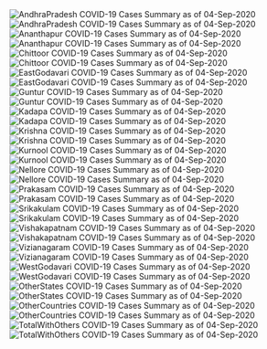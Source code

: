 <img src="https://deepuhub.github.io/COVID-19/GraphsGenerated/04-Sep-2020/AndhraPradesh_04-Sep-2020.jpg" alt="AndhraPradesh COVID-19 Cases Summary as of 04-Sep-2020">
<br>
<img src="https://deepuhub.github.io/COVID-19/GraphsGenerated/04-Sep-2020/Last24Hrs_AndhraPradesh_04-Sep-2020.jpg" alt="AndhraPradesh COVID-19 Cases Summary as of 04-Sep-2020">
<br>
<img src="https://deepuhub.github.io/COVID-19/GraphsGenerated/04-Sep-2020/Ananthapur_04-Sep-2020.jpg" alt="Ananthapur COVID-19 Cases Summary as of 04-Sep-2020">
<br>
<img src="https://deepuhub.github.io/COVID-19/GraphsGenerated/04-Sep-2020/Last24Hrs_Ananthapur_04-Sep-2020.jpg" alt="Ananthapur COVID-19 Cases Summary as of 04-Sep-2020">
<br>
<img src="https://deepuhub.github.io/COVID-19/GraphsGenerated/04-Sep-2020/Chittoor_04-Sep-2020.jpg" alt="Chittoor COVID-19 Cases Summary as of 04-Sep-2020">
<br>
<img src="https://deepuhub.github.io/COVID-19/GraphsGenerated/04-Sep-2020/Last24Hrs_Chittoor_04-Sep-2020.jpg" alt="Chittoor COVID-19 Cases Summary as of 04-Sep-2020">
<br>
<img src="https://deepuhub.github.io/COVID-19/GraphsGenerated/04-Sep-2020/EastGodavari_04-Sep-2020.jpg" alt="EastGodavari COVID-19 Cases Summary as of 04-Sep-2020">
<br>
<img src="https://deepuhub.github.io/COVID-19/GraphsGenerated/04-Sep-2020/Last24Hrs_EastGodavari_04-Sep-2020.jpg" alt="EastGodavari COVID-19 Cases Summary as of 04-Sep-2020">
<br>
<img src="https://deepuhub.github.io/COVID-19/GraphsGenerated/04-Sep-2020/Guntur_04-Sep-2020.jpg" alt="Guntur COVID-19 Cases Summary as of 04-Sep-2020">
<br>
<img src="https://deepuhub.github.io/COVID-19/GraphsGenerated/04-Sep-2020/Last24Hrs_Guntur_04-Sep-2020.jpg" alt="Guntur COVID-19 Cases Summary as of 04-Sep-2020">
<br>
<img src="https://deepuhub.github.io/COVID-19/GraphsGenerated/04-Sep-2020/Kadapa_04-Sep-2020.jpg" alt="Kadapa COVID-19 Cases Summary as of 04-Sep-2020">
<br>
<img src="https://deepuhub.github.io/COVID-19/GraphsGenerated/04-Sep-2020/Last24Hrs_Kadapa_04-Sep-2020.jpg" alt="Kadapa COVID-19 Cases Summary as of 04-Sep-2020">
<br>
<img src="https://deepuhub.github.io/COVID-19/GraphsGenerated/04-Sep-2020/Krishna_04-Sep-2020.jpg" alt="Krishna COVID-19 Cases Summary as of 04-Sep-2020">
<br>
<img src="https://deepuhub.github.io/COVID-19/GraphsGenerated/04-Sep-2020/Last24Hrs_Krishna_04-Sep-2020.jpg" alt="Krishna COVID-19 Cases Summary as of 04-Sep-2020">
<br>
<img src="https://deepuhub.github.io/COVID-19/GraphsGenerated/04-Sep-2020/Kurnool_04-Sep-2020.jpg" alt="Kurnool COVID-19 Cases Summary as of 04-Sep-2020">
<br>
<img src="https://deepuhub.github.io/COVID-19/GraphsGenerated/04-Sep-2020/Last24Hrs_Kurnool_04-Sep-2020.jpg" alt="Kurnool COVID-19 Cases Summary as of 04-Sep-2020">
<br>
<img src="https://deepuhub.github.io/COVID-19/GraphsGenerated/04-Sep-2020/Nellore_04-Sep-2020.jpg" alt="Nellore COVID-19 Cases Summary as of 04-Sep-2020">
<br>
<img src="https://deepuhub.github.io/COVID-19/GraphsGenerated/04-Sep-2020/Last24Hrs_Nellore_04-Sep-2020.jpg" alt="Nellore COVID-19 Cases Summary as of 04-Sep-2020">
<br>
<img src="https://deepuhub.github.io/COVID-19/GraphsGenerated/04-Sep-2020/Prakasam_04-Sep-2020.jpg" alt="Prakasam COVID-19 Cases Summary as of 04-Sep-2020">
<br>
<img src="https://deepuhub.github.io/COVID-19/GraphsGenerated/04-Sep-2020/Last24Hrs_Prakasam_04-Sep-2020.jpg" alt="Prakasam COVID-19 Cases Summary as of 04-Sep-2020">
<br>
<img src="https://deepuhub.github.io/COVID-19/GraphsGenerated/04-Sep-2020/Srikakulam_04-Sep-2020.jpg" alt="Srikakulam COVID-19 Cases Summary as of 04-Sep-2020">
<br>
<img src="https://deepuhub.github.io/COVID-19/GraphsGenerated/04-Sep-2020/Last24Hrs_Srikakulam_04-Sep-2020.jpg" alt="Srikakulam COVID-19 Cases Summary as of 04-Sep-2020">
<br>
<img src="https://deepuhub.github.io/COVID-19/GraphsGenerated/04-Sep-2020/Vishakapatnam_04-Sep-2020.jpg" alt="Vishakapatnam COVID-19 Cases Summary as of 04-Sep-2020">
<br>
<img src="https://deepuhub.github.io/COVID-19/GraphsGenerated/04-Sep-2020/Last24Hrs_Vishakapatnam_04-Sep-2020.jpg" alt="Vishakapatnam COVID-19 Cases Summary as of 04-Sep-2020">
<br>
<img src="https://deepuhub.github.io/COVID-19/GraphsGenerated/04-Sep-2020/Vizianagaram_04-Sep-2020.jpg" alt="Vizianagaram COVID-19 Cases Summary as of 04-Sep-2020">
<br>
<img src="https://deepuhub.github.io/COVID-19/GraphsGenerated/04-Sep-2020/Last24Hrs_Vizianagaram_04-Sep-2020.jpg" alt="Vizianagaram COVID-19 Cases Summary as of 04-Sep-2020">
<br>
<img src="https://deepuhub.github.io/COVID-19/GraphsGenerated/04-Sep-2020/WestGodavari_04-Sep-2020.jpg" alt="WestGodavari COVID-19 Cases Summary as of 04-Sep-2020">
<br>
<img src="https://deepuhub.github.io/COVID-19/GraphsGenerated/04-Sep-2020/Last24Hrs_WestGodavari_04-Sep-2020.jpg" alt="WestGodavari COVID-19 Cases Summary as of 04-Sep-2020">
<br>
<img src="https://deepuhub.github.io/COVID-19/GraphsGenerated/04-Sep-2020/OtherStates_04-Sep-2020.jpg" alt="OtherStates COVID-19 Cases Summary as of 04-Sep-2020">
<br>
<img src="https://deepuhub.github.io/COVID-19/GraphsGenerated/04-Sep-2020/Last24Hrs_OtherStates_04-Sep-2020.jpg" alt="OtherStates COVID-19 Cases Summary as of 04-Sep-2020">
<br>
<img src="https://deepuhub.github.io/COVID-19/GraphsGenerated/04-Sep-2020/OtherCountries_04-Sep-2020.jpg" alt="OtherCountries COVID-19 Cases Summary as of 04-Sep-2020">
<br>
<img src="https://deepuhub.github.io/COVID-19/GraphsGenerated/04-Sep-2020/Last24Hrs_OtherCountries_04-Sep-2020.jpg" alt="OtherCountries COVID-19 Cases Summary as of 04-Sep-2020">
<br>
<img src="https://deepuhub.github.io/COVID-19/GraphsGenerated/04-Sep-2020/TotalWithOthers_04-Sep-2020.jpg" alt="TotalWithOthers COVID-19 Cases Summary as of 04-Sep-2020">
<br>
<img src="https://deepuhub.github.io/COVID-19/GraphsGenerated/04-Sep-2020/Last24Hrs_TotalWithOthers_04-Sep-2020.jpg" alt="TotalWithOthers COVID-19 Cases Summary as of 04-Sep-2020">
<br>
